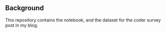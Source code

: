 ## Background
This repository contains the notebook, and the dataset for the coder survey post in my blog. 

